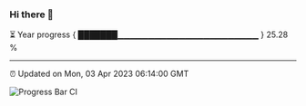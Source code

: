 ### Hi there 👋

⏳ Year progress { ███████▁▁▁▁▁▁▁▁▁▁▁▁▁▁▁▁▁▁▁▁▁▁▁ } 25.28 %

---

⏰ Updated on Mon, 03 Apr 2023 06:14:00 GMT

![Progress Bar CI](https://github.com/liununu/liununu/workflows/Progress%20Bar%20CI/badge.svg)
